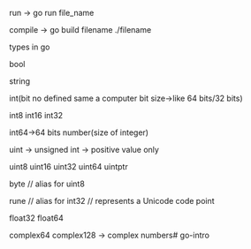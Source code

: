 run -> go run file_name


compile -> go build filename
            ./filename


types in go


bool

string

int(bit no defined same a computer bit size->like 64 bits/32 bits)  

int8  int16  int32  

int64->64 bits number(size of integer)



uint -> unsigned int -> positive value only

 uint8 uint16 uint32 uint64 uintptr

byte // alias for uint8

rune // alias for int32
     // represents a Unicode code point

float32 float64

complex64 complex128  -> complex numbers#   g o - i n t r o  
 
